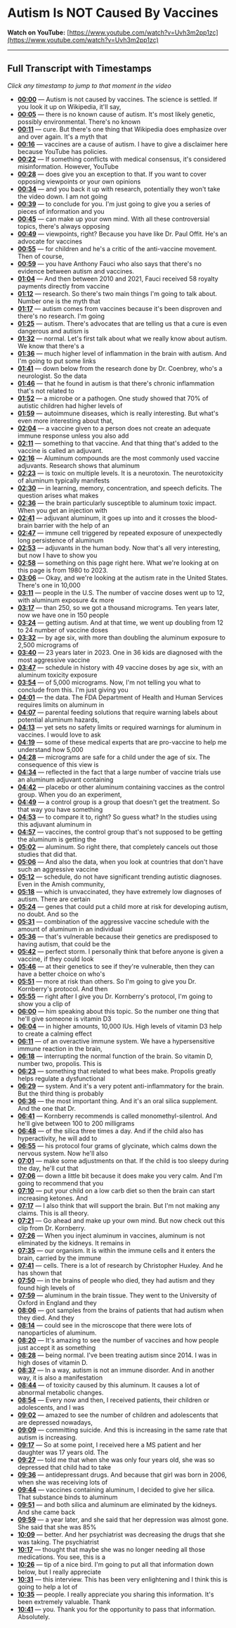 # Autism Is NOT Caused By Vaccines

**Watch on YouTube:** [https://www.youtube.com/watch?v=Uvh3m2pp1zc](https://www.youtube.com/watch?v=Uvh3m2pp1zc)

---

## Full Transcript with Timestamps

*Click any timestamp to jump to that moment in the video*

- **[00:00](https://www.youtube.com/watch?v=Uvh3m2pp1zc&t=0s)** — Autism is not caused by vaccines. The science is settled. If you look it up on Wikipedia, it'll say,
- **[00:05](https://www.youtube.com/watch?v=Uvh3m2pp1zc&t=5s)** — there is no known cause of autism. It's most likely genetic, possibly environmental. There's no known
- **[00:11](https://www.youtube.com/watch?v=Uvh3m2pp1zc&t=11s)** — cure. But there's one thing that Wikipedia does emphasize over and over again. It's a myth that
- **[00:16](https://www.youtube.com/watch?v=Uvh3m2pp1zc&t=16s)** — vaccines are a cause of autism. I have to give a disclaimer here because YouTube has policies.
- **[00:22](https://www.youtube.com/watch?v=Uvh3m2pp1zc&t=22s)** — If something conflicts with medical consensus, it's considered misinformation. However, YouTube
- **[00:28](https://www.youtube.com/watch?v=Uvh3m2pp1zc&t=28s)** — does give you an exception to that. If you want to cover opposing viewpoints or your own opinions
- **[00:34](https://www.youtube.com/watch?v=Uvh3m2pp1zc&t=34s)** — and you back it up with research, potentially they won't take the video down. I am not going
- **[00:39](https://www.youtube.com/watch?v=Uvh3m2pp1zc&t=39s)** — to conclude for you. I'm just going to give you a series of pieces of information and you
- **[00:45](https://www.youtube.com/watch?v=Uvh3m2pp1zc&t=45s)** — can make up your own mind. With all these controversial topics, there's always opposing
- **[00:49](https://www.youtube.com/watch?v=Uvh3m2pp1zc&t=49s)** — viewpoints, right? Because you have like Dr. Paul Offit. He's an advocate for vaccines
- **[00:55](https://www.youtube.com/watch?v=Uvh3m2pp1zc&t=55s)** — for children and he's a critic of the anti-vaccine movement. Then of course,
- **[00:59](https://www.youtube.com/watch?v=Uvh3m2pp1zc&t=59s)** — you have Anthony Fauci who also says that there's no evidence between autism and vaccines.
- **[01:04](https://www.youtube.com/watch?v=Uvh3m2pp1zc&t=64s)** — And then between 2010 and 2021, Fauci received 58 royalty payments directly from vaccine
- **[01:12](https://www.youtube.com/watch?v=Uvh3m2pp1zc&t=72s)** — research. So there's two main things I'm going to talk about. Number one is the myth that
- **[01:17](https://www.youtube.com/watch?v=Uvh3m2pp1zc&t=77s)** — autism comes from vaccines because it's been disproven and there's no research. I'm going
- **[01:25](https://www.youtube.com/watch?v=Uvh3m2pp1zc&t=85s)** — autism. There's advocates that are telling us that a cure is even dangerous and autism is
- **[01:32](https://www.youtube.com/watch?v=Uvh3m2pp1zc&t=92s)** — normal. Let's first talk about what we really know about autism. We know that there's a
- **[01:36](https://www.youtube.com/watch?v=Uvh3m2pp1zc&t=96s)** — much higher level of inflammation in the brain with autism. And I'm going to put some links
- **[01:41](https://www.youtube.com/watch?v=Uvh3m2pp1zc&t=101s)** — down below from the research done by Dr. Coenbrey, who's a neurologist. So the data
- **[01:46](https://www.youtube.com/watch?v=Uvh3m2pp1zc&t=106s)** — that he found in autism is that there's chronic inflammation that's not related to
- **[01:52](https://www.youtube.com/watch?v=Uvh3m2pp1zc&t=112s)** — a microbe or a pathogen. One study showed that 70% of autistic children had higher levels of
- **[01:59](https://www.youtube.com/watch?v=Uvh3m2pp1zc&t=119s)** — autoimmune diseases, which is really interesting. But what's even more interesting about that,
- **[02:04](https://www.youtube.com/watch?v=Uvh3m2pp1zc&t=124s)** — a vaccine given to a person does not create an adequate immune response unless you also add
- **[02:11](https://www.youtube.com/watch?v=Uvh3m2pp1zc&t=131s)** — something to that vaccine. And that thing that's added to the vaccine is called an adjuvant.
- **[02:16](https://www.youtube.com/watch?v=Uvh3m2pp1zc&t=136s)** — Aluminum compounds are the most commonly used vaccine adjuvants. Research shows that aluminum
- **[02:23](https://www.youtube.com/watch?v=Uvh3m2pp1zc&t=143s)** — is toxic on multiple levels. It is a neurotoxin. The neurotoxicity of aluminum typically manifests
- **[02:30](https://www.youtube.com/watch?v=Uvh3m2pp1zc&t=150s)** — in learning, memory, concentration, and speech deficits. The question arises what makes
- **[02:36](https://www.youtube.com/watch?v=Uvh3m2pp1zc&t=156s)** — the brain particularly susceptible to aluminum toxic impact. When you get an injection with
- **[02:41](https://www.youtube.com/watch?v=Uvh3m2pp1zc&t=161s)** — adjuvant aluminum, it goes up into and it crosses the blood-brain barrier with the help of an
- **[02:47](https://www.youtube.com/watch?v=Uvh3m2pp1zc&t=167s)** — immune cell triggered by repeated exposure of unexpectedly long persistence of aluminum
- **[02:53](https://www.youtube.com/watch?v=Uvh3m2pp1zc&t=173s)** — adjuvants in the human body. Now that's all very interesting, but now I have to show you
- **[02:58](https://www.youtube.com/watch?v=Uvh3m2pp1zc&t=178s)** — something on this page right here. What we're looking at on this page is from 1980 to 2023.
- **[03:06](https://www.youtube.com/watch?v=Uvh3m2pp1zc&t=186s)** — Okay, and we're looking at the autism rate in the United States. There's one in 10,000
- **[03:11](https://www.youtube.com/watch?v=Uvh3m2pp1zc&t=191s)** — people in the U.S. The number of vaccine doses went up to 12, with aluminum exposure 4x more
- **[03:17](https://www.youtube.com/watch?v=Uvh3m2pp1zc&t=197s)** — than 250, so we got a thousand micrograms. Ten years later, now we have one in 150 people
- **[03:24](https://www.youtube.com/watch?v=Uvh3m2pp1zc&t=204s)** — getting autism. And at that time, we went up doubling from 12 to 24 number of vaccine doses
- **[03:32](https://www.youtube.com/watch?v=Uvh3m2pp1zc&t=212s)** — by age six, with more than doubling the aluminum exposure to 2,500 micrograms of
- **[03:40](https://www.youtube.com/watch?v=Uvh3m2pp1zc&t=220s)** — 23 years later in 2023. One in 36 kids are diagnosed with the most aggressive vaccine
- **[03:47](https://www.youtube.com/watch?v=Uvh3m2pp1zc&t=227s)** — schedule in history with 49 vaccine doses by age six, with an aluminum toxicity exposure
- **[03:54](https://www.youtube.com/watch?v=Uvh3m2pp1zc&t=234s)** — of 5,000 micrograms. Now, I'm not telling you what to conclude from this. I'm just giving you
- **[04:01](https://www.youtube.com/watch?v=Uvh3m2pp1zc&t=241s)** — the data. The FDA Department of Health and Human Services requires limits on aluminum in
- **[04:07](https://www.youtube.com/watch?v=Uvh3m2pp1zc&t=247s)** — parental feeding solutions that require warning labels about potential aluminum hazards,
- **[04:13](https://www.youtube.com/watch?v=Uvh3m2pp1zc&t=253s)** — yet sets no safety limits or required warnings for aluminum in vaccines. I would love to ask
- **[04:19](https://www.youtube.com/watch?v=Uvh3m2pp1zc&t=259s)** — some of these medical experts that are pro-vaccine to help me understand how 5,000
- **[04:28](https://www.youtube.com/watch?v=Uvh3m2pp1zc&t=268s)** — micrograms are safe for a child under the age of six. The consequence of this view is
- **[04:34](https://www.youtube.com/watch?v=Uvh3m2pp1zc&t=274s)** — reflected in the fact that a large number of vaccine trials use an aluminum adjuvant containing
- **[04:42](https://www.youtube.com/watch?v=Uvh3m2pp1zc&t=282s)** — placebo or other aluminum containing vaccines as the control group. When you do an experiment,
- **[04:49](https://www.youtube.com/watch?v=Uvh3m2pp1zc&t=289s)** — a control group is a group that doesn't get the treatment. So that way you have something
- **[04:53](https://www.youtube.com/watch?v=Uvh3m2pp1zc&t=293s)** — to compare it to, right? So guess what? In the studies using this adjuvant aluminum in
- **[04:57](https://www.youtube.com/watch?v=Uvh3m2pp1zc&t=297s)** — vaccines, the control group that's not supposed to be getting the aluminum is getting the
- **[05:02](https://www.youtube.com/watch?v=Uvh3m2pp1zc&t=302s)** — aluminum. So right there, that completely cancels out those studies that did that.
- **[05:06](https://www.youtube.com/watch?v=Uvh3m2pp1zc&t=306s)** — And also the data, when you look at countries that don't have such an aggressive vaccine
- **[05:12](https://www.youtube.com/watch?v=Uvh3m2pp1zc&t=312s)** — schedule, do not have significant trending autistic diagnoses. Even in the Amish community,
- **[05:18](https://www.youtube.com/watch?v=Uvh3m2pp1zc&t=318s)** — which is unvaccinated, they have extremely low diagnoses of autism. There are certain
- **[05:24](https://www.youtube.com/watch?v=Uvh3m2pp1zc&t=324s)** — genes that could put a child more at risk for developing autism, no doubt. And so the
- **[05:31](https://www.youtube.com/watch?v=Uvh3m2pp1zc&t=331s)** — combination of the aggressive vaccine schedule with the amount of aluminum in an individual
- **[05:36](https://www.youtube.com/watch?v=Uvh3m2pp1zc&t=336s)** — that's vulnerable because their genetics are predisposed to having autism, that could be the
- **[05:42](https://www.youtube.com/watch?v=Uvh3m2pp1zc&t=342s)** — perfect storm. I personally think that before anyone is given a vaccine, if they could look
- **[05:46](https://www.youtube.com/watch?v=Uvh3m2pp1zc&t=346s)** — at their genetics to see if they're vulnerable, then they can have a better choice on who's
- **[05:51](https://www.youtube.com/watch?v=Uvh3m2pp1zc&t=351s)** — more at risk than others. So I'm going to give you Dr. Kornberry's protocol. And then
- **[05:55](https://www.youtube.com/watch?v=Uvh3m2pp1zc&t=355s)** — right after I give you Dr. Kornberry's protocol, I'm going to show you a clip of
- **[06:00](https://www.youtube.com/watch?v=Uvh3m2pp1zc&t=360s)** — him speaking about this topic. So the number one thing that he'll give someone is vitamin D3
- **[06:04](https://www.youtube.com/watch?v=Uvh3m2pp1zc&t=364s)** — in higher amounts, 10,000 IUs. High levels of vitamin D3 help to create a calming effect
- **[06:11](https://www.youtube.com/watch?v=Uvh3m2pp1zc&t=371s)** — of an overactive immune system. We have a hypersensitive immune reaction in the brain,
- **[06:18](https://www.youtube.com/watch?v=Uvh3m2pp1zc&t=378s)** — interrupting the normal function of the brain. So vitamin D, number two, propolis. This is
- **[06:23](https://www.youtube.com/watch?v=Uvh3m2pp1zc&t=383s)** — something that related to what bees make. Propolis greatly helps regulate a dysfunctional
- **[06:29](https://www.youtube.com/watch?v=Uvh3m2pp1zc&t=389s)** — system. And it's a very potent anti-inflammatory for the brain. But the third thing is probably
- **[06:36](https://www.youtube.com/watch?v=Uvh3m2pp1zc&t=396s)** — the most important thing. And it's an oral silica supplement. And the one that Dr.
- **[06:41](https://www.youtube.com/watch?v=Uvh3m2pp1zc&t=401s)** — Kornberry recommends is called monomethyl-silentrol. And he'll give between 100 to 200 milligrams
- **[06:48](https://www.youtube.com/watch?v=Uvh3m2pp1zc&t=408s)** — of the silica three times a day. And if the child also has hyperactivity, he will add to
- **[06:55](https://www.youtube.com/watch?v=Uvh3m2pp1zc&t=415s)** — his protocol four grams of glycinate, which calms down the nervous system. Now he'll also
- **[07:01](https://www.youtube.com/watch?v=Uvh3m2pp1zc&t=421s)** — make some adjustments on that. If the child is too sleepy during the day, he'll cut that
- **[07:06](https://www.youtube.com/watch?v=Uvh3m2pp1zc&t=426s)** — down a little bit because it does make you very calm. And I'm going to recommend that you
- **[07:10](https://www.youtube.com/watch?v=Uvh3m2pp1zc&t=430s)** — put your child on a low carb diet so then the brain can start increasing ketones. And
- **[07:17](https://www.youtube.com/watch?v=Uvh3m2pp1zc&t=437s)** — I also think that will support the brain. But I'm not making any claims. This is all theory.
- **[07:21](https://www.youtube.com/watch?v=Uvh3m2pp1zc&t=441s)** — Go ahead and make up your own mind. But now check out this clip from Dr. Kornberry.
- **[07:26](https://www.youtube.com/watch?v=Uvh3m2pp1zc&t=446s)** — When you inject aluminum in vaccines, aluminum is not eliminated by the kidneys. It remains in
- **[07:35](https://www.youtube.com/watch?v=Uvh3m2pp1zc&t=455s)** — our organism. It is within the immune cells and it enters the brain, carried by the immune
- **[07:41](https://www.youtube.com/watch?v=Uvh3m2pp1zc&t=461s)** — cells. There is a lot of research by Christopher Huxley. And he has shown that
- **[07:50](https://www.youtube.com/watch?v=Uvh3m2pp1zc&t=470s)** — in the brains of people who died, they had autism and they found high levels of
- **[07:59](https://www.youtube.com/watch?v=Uvh3m2pp1zc&t=479s)** — aluminum in the brain tissue. They went to the University of Oxford in England and they
- **[08:06](https://www.youtube.com/watch?v=Uvh3m2pp1zc&t=486s)** — got samples from the brains of patients that had autism when they died. And they
- **[08:14](https://www.youtube.com/watch?v=Uvh3m2pp1zc&t=494s)** — could see in the microscope that there were lots of nanoparticles of aluminum.
- **[08:20](https://www.youtube.com/watch?v=Uvh3m2pp1zc&t=500s)** — It's amazing to see the number of vaccines and how people just accept it as something
- **[08:28](https://www.youtube.com/watch?v=Uvh3m2pp1zc&t=508s)** — being normal. I've been treating autism since 2014. I was in high doses of vitamin D.
- **[08:37](https://www.youtube.com/watch?v=Uvh3m2pp1zc&t=517s)** — In a way, autism is not an immune disorder. And in another way, it is also a manifestation
- **[08:44](https://www.youtube.com/watch?v=Uvh3m2pp1zc&t=524s)** — of toxicity caused by this aluminum. It causes a lot of abnormal metabolic changes.
- **[08:54](https://www.youtube.com/watch?v=Uvh3m2pp1zc&t=534s)** — Every now and then, I received patients, their children or adolescents, and I was
- **[09:02](https://www.youtube.com/watch?v=Uvh3m2pp1zc&t=542s)** — amazed to see the number of children and adolescents that are depressed nowadays,
- **[09:09](https://www.youtube.com/watch?v=Uvh3m2pp1zc&t=549s)** — committing suicide. And this is increasing in the same rate that autism is increasing.
- **[09:17](https://www.youtube.com/watch?v=Uvh3m2pp1zc&t=557s)** — So at some point, I received here a MS patient and her daughter was 17 years old. The
- **[09:27](https://www.youtube.com/watch?v=Uvh3m2pp1zc&t=567s)** — told me that when she was only four years old, she was so depressed that child had to take
- **[09:36](https://www.youtube.com/watch?v=Uvh3m2pp1zc&t=576s)** — antidepressant drugs. And because that girl was born in 2006, when she was receiving lots of
- **[09:44](https://www.youtube.com/watch?v=Uvh3m2pp1zc&t=584s)** — vaccines containing aluminum, I decided to give her silica. That substance binds to aluminum
- **[09:51](https://www.youtube.com/watch?v=Uvh3m2pp1zc&t=591s)** — and both silica and aluminum are eliminated by the kidneys. And she came back
- **[09:59](https://www.youtube.com/watch?v=Uvh3m2pp1zc&t=599s)** — a year later, and she said that her depression was almost gone. She said that she was 85%
- **[10:09](https://www.youtube.com/watch?v=Uvh3m2pp1zc&t=609s)** — better. And her psychiatrist was decreasing the drugs that she was taking. The psychiatrist
- **[10:17](https://www.youtube.com/watch?v=Uvh3m2pp1zc&t=617s)** — thought that maybe she was no longer needing all those medications. You see, this is a
- **[10:26](https://www.youtube.com/watch?v=Uvh3m2pp1zc&t=626s)** — tip of a nice bird. I'm going to put all that information down below, but I really appreciate
- **[10:31](https://www.youtube.com/watch?v=Uvh3m2pp1zc&t=631s)** — this interview. This has been very enlightening and I think this is going to help a lot of
- **[10:35](https://www.youtube.com/watch?v=Uvh3m2pp1zc&t=635s)** — people. I really appreciate you sharing this information. It's been extremely valuable. Thank
- **[10:41](https://www.youtube.com/watch?v=Uvh3m2pp1zc&t=641s)** — you. Thank you for the opportunity to pass that information. Absolutely.

